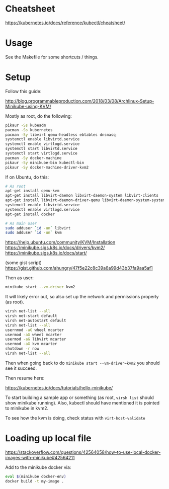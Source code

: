 # Cheatsheet

https://kubernetes.io/docs/reference/kubectl/cheatsheet/

# Usage

See the Makefile for some shortcuts / things.

# Setup

Follow this guide:

http://blog.programmableproduction.com/2018/03/08/Archlinux-Setup-Minikube-using-KVM/

Mostly as root, do the following:

```sh
pikaur -Ss kubeadm
pacman -Ss kubernetes
pacman -Sy libvirt qemu-headless ebtables dnsmasq
systemctl enable libvirtd.service
systemctl enable virtlogd.service
systemctl start libvirtd.service
systemctl start virtlogd.service
pacman -Sy docker-machine
pikaur -Sy minikube-bin kubectl-bin
pikaur -Sy docker-machine-driver-kvm2
```

If on Ubuntu, do this:

```sh
# As root
apt-get install qemu-kvm
apt-get install libvirt-daemon libvirt-daemon-system libvirt-clients
apt-get install libvirt-daemon-driver-qemu libvirt-daemon-system-systemd
systemctl enable libvirtd.service
systemctl enable virtlogd.service
apt-get install docker

# As main user
sudo adduser `id -un` libvirt
sudo adduser `id -un` kvm
```

https://help.ubuntu.com/community/KVM/Installation
https://minikube.sigs.k8s.io/docs/drivers/kvm2/
https://minikube.sigs.k8s.io/docs/start/

(some gist script)
https://gist.github.com/ahungry/47f5e22c8c39a6a99d43b37fa9aa5af1

Then as user:

```sh
minikube start --vm-driver kvm2
```

It will likely error out, so also set up the network and permissions properly (as root).


```sh
virsh net-list --all
virsh net-start default
virsh net-autostart default
virsh net-list --all
usernmod -aG wheel mcarter
usermod -aG wheel mcarter
usermod -aG libvirt mcarter
usermod -aG kvm mcarter
shutdown -r now
virsh net-list --all
```

Then when going back to do `minikube start --vm-driver=kvm2` you should see it succeed.

Then resume here:

https://kubernetes.io/docs/tutorials/hello-minikube/

To start building a sample app or something (as root, `virsh list` should show minikube running).
Also, kubectl should have mentioned it is pointed to minikube in kvm2.

To see how the kvm is doing, check status with `virt-host-validate`

#  Loading up local file

https://stackoverflow.com/questions/42564058/how-to-use-local-docker-images-with-minikube#42564211

Add to the minikube docker via:

```sh
eval $(minikube docker-env)
docker build -t my-image .
```
